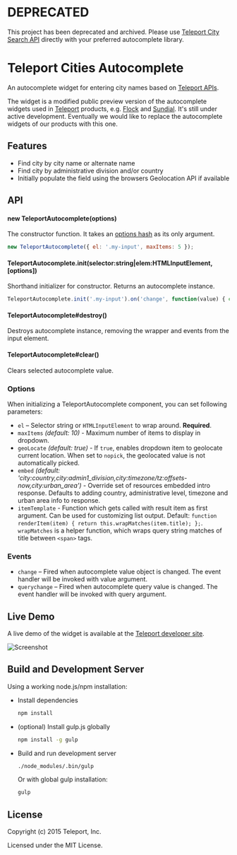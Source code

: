 # DEPRECATED
This project has been deprecated and archived. Please use [Teleport City Search API](http://developers.teleport.org/api/reference/#!/cities/searchCities) directly with your preferred autocomplete library.

# Teleport Cities Autocomplete

An autocomplete widget for entering city names based on [Teleport APIs](https://developers.teleport.org/api/).

The widget is a modified public preview version of the autocomplete widgets used in [Teleport](https://teleport.org) products, e.g. [Flock](https://flock.teleport.org/) and [Sundial](https://sundial.teleport.org/). It's still under active development. Eventually we would like to replace the autocomplete widgets of our products with this one.

## Features

- Find city by city name or alternate name
- Find city by administrative division and/or country
- Initially populate the field using the browsers Geolocation API if available

## API

#### new TeleportAutocomplete(options)

The constructor function. It takes an [options hash](#options) as its only
argument.

```javascript
new TeleportAutocomplete({ el: '.my-input', maxItems: 5 });
```


#### TeleportAutocomplete.init(selector:string|elem:HTMLInputElement, [options])

Shorthand initializer for constructor. Returns an autocomplete instance.

```javascript
TeleportAutocomplete.init('.my-input').on('change', function(value) { console.log(value); });
```

#### TeleportAutocomplete#destroy()

Destroys autocomplete instance, removing the wrapper and events from the input element.


#### TeleportAutocomplete#clear()

Clears selected autocomplete value.


### Options

When initializing a TeleportAutocomplete component, you can set following parameters:

* `el` – Selector string or `HTMLInputElement` to wrap around. **Required**.
* `maxItems` *(default: 10)* - Maximum number of items to display in dropdown.
* `geoLocate` *(default: true)* - If `true`, enables dropdown item to geolocate current location. When set to  `nopick`, the geolocated value is not automatically picked.
* `embed` *(default: 'city:country,city:admin1_division,city:timezone/tz:offsets-now,city:urban_area')* - Override set of resources embedded intro response. Defaults to adding country, administrative level, timezone and urban area info to response.
* `itemTemplate` - Function which gets called with result item as first argument. Can be used for customizing list output. Default: `function renderItem(item) { return this.wrapMatches(item.title); };`.
`wrapMatches` is a helper function, which wraps query string matches of title between `<span>` tags.

### Events
* `change` – Fired when autocomplete value object is changed. The event handler will be invoked
with value argument.
* `querychange` – Fired when autocomplete query value is changed. The event handler will be invoked
with query argument.


## Live Demo

A live demo of the widget is available at the [Teleport developer site](https://developers.teleport.org/api/autocomplete_widget/).

![Screenshot](https://developers.teleport.org/assets/autocomplete/screenshot.png)

## Build and Development Server

Using a working node.js/npm installation:

* Install dependencies
  ```sh
  npm install
  ```

* (optional) Install gulp.js globally
  ```sh
  npm install -g gulp
  ```

* Build and run development server

  ```sh
  ./node_modules/.bin/gulp
  ```

  Or with global gulp installation:

  ```sh
  gulp
  ```

## License

Copyright (c) 2015 Teleport, Inc.

Licensed under the MIT License.
